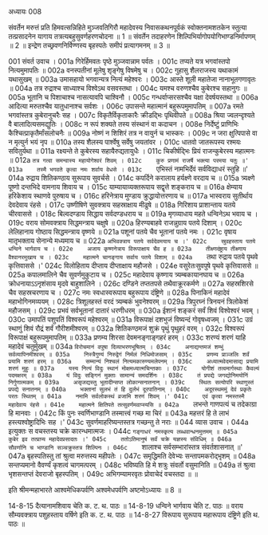 अध्यायः 008

संवर्तेन मरुत्तं प्रति हिमवत्सन्निहिते मुञ्जवतिगिरौ महादेवस्य निवासकथनपूर्वकं स्वोक्तनामशतकेन स्तुत्या तत्प्रसादनेन यागाय तत्रत्यबहुसुवर्णहरणचोदना ॥ 1 ॥ संवर्तेन तदाहरणेन शिल्पिभिर्यागोपयोगिभाण्डनिर्मापणम् ॥ 2 ॥ इन्द्रेण तच्छ्रवणनिर्विण्णस्य बृहस्पतेः समीपं प्रत्यागमनम् ॥ 3 ॥

001	संवर्त उवाच ।
001a	गिरेर्हिमवतः पृष्ठे मुञ्जवान्नाम पर्वतः ।
001c	तप्यते यत्र भगवांस्तपो नित्यमुमापतिः ॥
002a	वनस्पतीनां मूलेषु शृङ्गेषु विषमेषु च ।
002c	गुहासु शैलराजस्य यथाकामं यथासुखम् ॥
003a	उमासहायो भगवान्यत्र नित्यं महेश्वरः ।
003c	आस्ते शूली महातेजा नानाभूतगणावृतः ॥
004a	तत्र रुद्राश्च साध्याश्च विश्वेऽथ वसवस्तथा ।
004c	यमश्च वरुणश्चैव कुबेरश्च सहानुगः ॥
005a	भूतानि च पिशाचाश्च नासत्यावपि चाश्विनौ ।
005c	गन्धर्वाप्सरसश्चैव यक्षा देवर्षयस्तथा ॥
006a	आदित्या मरुतश्चैव यातुधानाश्च सर्वशः ।
006c	उपासन्ते महात्मानं बहुरूपमुमापतिम् ॥
007a	रमते भगवांस्तत्र कुबेरानुचरैः सह ।
007c	विकृतैर्विकृताकारैः क्रीडद्भिः पृथिवीपते ॥
008a	श्रिया ज्वलन्दृश्यते वै बालादित्यसमद्युतिः ।
008c	न रूपं शक्यते तस्य संस्थानं वा कदाचन ।
008e	निर्देष्टुं प्राणिभिः कैश्चित्प्राकृतैर्मांसलोचनैः ॥
009a	नोष्णं न शिशिरं तत्र न वायुर्न च भास्करः ।
009c	न जरा क्षुत्पिपासे वा न मृत्युर्न भयं नृप ॥
010a	तस्य शैलस्य पार्श्वेषु सर्वेषु जयतांवर ।
010c	धातवो जातरूपस्य रश्मयः सवितुर्यथा ॥
011a	रक्ष्यन्ते ते कुबेरस्य सहायैरुद्यतायुधैः ।
011c	चिकीर्षद्भिः प्रियं राजन्कुबेरस्य महात्मनः ॥
012a	`तत्र गत्वा समन्वास्य महायोगेश्वरं शिवम् ।
012c	कुरु प्रणामं राजर्षे भक्त्या परमया यतुः ॥'
013a	तस्मै भगवते कृत्वा नमः शर्वाय वेधसे ।
013c	`एभिस्तं नामभिर्देवं सर्वविद्याधरं स्तुहि ॥'
014a	रुद्राय शितिकण्ठाय सुरूपाय सुवर्चसे ।
014c	कपर्दिने करालाय हर्यक्ष्णे वरदाय च ॥
015a	त्र्यक्ष्णे पूष्णो दन्तभिदे वामनाय शिवाय च ।
015c	याम्यायाव्यक्तरूपाय सद्वृत्ते शङ्कराय च ॥
016a	क्षेम्याय हरिकेशाय स्थाणवे पुरुषाय च ।
016c	हरिनेत्राय मुण्डाय क्रुद्धायोत्तरणाय च ॥
017a	भास्वराय सुतीर्थाय देवदेवाय रंहसे ।
017c	उष्णीषिणे सुवक्त्राय सहस्राक्षाय मीढुषे ॥
018a	गिरिशाय प्राशान्ताय यतये चीरवाससे ।
018c	बिल्वदण्डाय सिद्धाय सर्वदण्डधराय च ॥
019a	मृगव्याधाय महते धन्विनेऽथ भवाय च ।
019c	वराय सोमवक्त्राय सिद्धमन्त्राय चक्षुषे ॥
020a	हिरण्यबाहवे राजन्नुग्राय पतये दिशाम् ।
020c	लेलिहानाय गोष्ठाय सिद्धमन्त्राय वृष्णये ॥
021a	पशूनां पतये चैव भूतानां पतये नमः ।
021c	वृषाय मातृभक्ताय सेनान्ये मध्यमाय च ॥
022a	`अभिवक्त्राय पतये सर्वदेवमयाय च ।'
022c	स्रुवहस्ताय पतये धन्विने भार्गवाय च ।
022e	अजाय कृष्णनेत्राय विरूपाक्षाय चैव ह ॥
023a	तीक्ष्णदंष्ट्राय तीक्ष्णाय वैश्वानरमुखाय च ।
023c	महात्मने चानङ्गाय सर्वाय पतये विशाम् ॥
024a	`तथा रुद्राय पतये पृथवे कृत्तिवाससे ।'
024c	विलोहिताय दीप्ताय दीप्ताक्षाय महौजसे ।
024e	वसुरेतःसुवपुषे पृथवे कृत्तिवाससे ॥
025a	कपालमालिने चैव सुवर्णमुकुटाय च ।
025c	महादेवाय कृष्णाय त्र्यम्बकायानघाय च ॥
026a	क्रोधनायाऽऽनृशंसाय मृदवे बाहुशालिने ।
026c	दण्डिने तप्ततपसे तथैवाक्रूरकर्मणे ॥
027a	सहस्रशिरसे चैव सहस्रचरणाय च ।
027c	नमः स्वधास्वरूपाय बहुरूपाय दंष्ट्रिणे ॥
028a	पिनाकिनं महादेवं महाभोगिनमव्ययम् ।
028c	त्रिशूलहस्तं वरदं त्र्यम्बकं भुवनेश्वरम् ॥
029a	त्रिपुरघ्नं त्रिनयनं त्रिलोकेशं महौजसम् ।
029c	प्रभवं सर्वभूतानां दातारं धरणीधरम् ॥
030a	ईशानं शङ्करं सर्वं शिवं विश्वेश्वरं भवम् ।
030c	उमापतिं पशुपतिं विश्वरूपं महेश्वरम् ॥
031a	विरूपाक्षं दशभुजं विष्यन्दं गोवृषध्वजम् ।
031c	उग्रं स्थाणुं शिवं रौद्रं शर्वं गौरीशमीश्वरम् ॥
032a	शितिकण्ठमजं शुक्रं पृथुं पृथुहरं वरम् ।
032c	विश्वरूपं विरूपाक्षं बहुरूपमुमापतिम् ॥
033a	प्रणम्य शिरसा देवमनङ्गाङ्गहरं हरम् ।
033c	शरण्यं शरणं याहि महादेवं चतुर्मुखम् ॥
034a	`विरोचमानं वपुषा दिव्याभरणभूषितम् ।
034c	अनाद्यन्तमजं शम्भुं सर्वव्यापिनमीश्वरम् ॥
035a	निस्त्रैगुण्यं निरुद्वेगं निर्मलं निधिमोजसाम् ।
035c	प्रणम्य प्राञ्जलिः शर्वं प्रयामि शरणं हरम् ॥
036a	सम्मान्यं निश्चलं नित्यमकारुण्यमलेपनम् ।
036c	अध्यात्मवेदमासाद्य प्रयामि शरणं मुहुः ॥
037a	यस्य नित्यं विदुः स्थानं मोक्षमध्यात्मचिन्तकाः ।
037c	योगीशं तत्वमार्गस्थाः कैवल्यं पदमक्षरम् ॥
038a	यं विदुः सङ्गिनं मुक्ताः सामान्यं समदर्शिनः ।
038c	तं प्रपद्ये जगद्योनिमयोनिं निर्गुणात्मकम् ॥
039a	असृजद्यस्तु भूतादीन्सप्त लोकान्सनातनान् ।
039c	स्थितः सत्योपरि स्थाणुस्तं प्रपद्ये सनातनम् ॥
040a	भक्तानां सुलभं तं हि दुर्लभं दूरपातिनाम् ।
040c	अदूरस्थममुं देवं प्रकृतेः परतः स्थितम् ॥
041a	नमामि सर्वलोकस्थं व्रजामि शरणं शिवम् ।'
041c	एवं कृत्वा नमस्तस्मै महादेवाय रंहसे ।
041e	महात्मने क्षितिपते तत्सुवर्णमवाप्स्यसि ॥
042a	`लभन्ते गाणपत्यं च तदेकाग्रा हि मानवाः ।
042c	किं पुनः स्वर्णिभाण्डानि तस्मात्त्वं गच्छ मा चिरं ॥
043a	महत्तरं हि ते लाभं हस्त्यश्वोष्ट्रादिभिः सह ।'
043c	सुवर्णमाहरिष्यन्तस्तत्र गच्छन्तु ते नराः ॥
044	व्यास उवाच ।
044a	इत्युक्तः स वचस्तस्य चक्रे कारन्धमात्मजः ।
044c	`गङ्गाधरं नमस्कृत्य लब्धवान्धनमुत्तमम् ॥
045a	कुबेर इव तत्प्राप्य महादेवप्रसादतः ।'
045c	ततोऽतिमानुषं सर्वं चक्रे यज्ञस्य संविधिम् ॥
046a	सौवर्णानि च भाण्डानि सञ्चक्रुस्तत्र शिल्पिनः ।
046c	`शालाश्च सर्वसम्भारांस्तत्र संवर्तशासनात् ॥'
047a	बृहस्पतिस्तु तां श्रुत्वा मरुत्तस्य महीपतेः ।
047c	समृद्धिमति देवेभ्यः सन्तापमकरोद्भृशम् ॥
048a	सन्तप्यमानो वैवर्ण्यं कृशत्वं चागमत्परम् ।
048c	भविष्यति हि मे शत्रुः संवर्तो वसुमानिति ॥
049a	तं श्रुत्वा भृशसन्तप्तं देवराजो बृहस्पतिम् ।
049c	अभिगम्यामरवृतः प्रोवाचेदं वचस्तदा ॥ ॥

इति श्रीमन्महाभारते आश्वमेधिकपर्वणि अश्वमेधपर्वणि अष्टमोऽध्यायः ॥ 8 ॥

14-8-15 दैत्यानामशिवाय चेति क. ट. थ. पाठः ॥ 14-8-19 धन्विने भार्गवाय चेति ट. पाठः ॥ वराय सौम्यवक्त्राय पशुहस्ताय वर्षिणे इति क. ट. थ. पाठः  ॥ 14-8-27 विरूपाय सुरूपाय महारूपाय दंष्ट्रिणे इति थ. पाठः ॥
